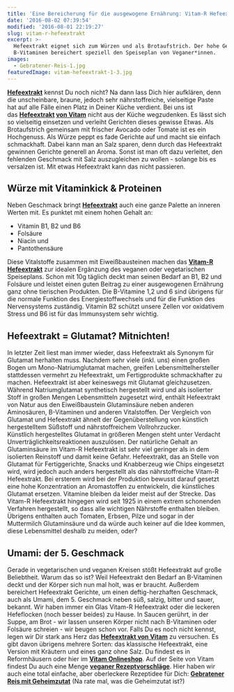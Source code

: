 ```yaml
---
title: 'Eine Bereicherung für die ausgewogene Ernährung: Vitam-R Hefeextrakt'
date: '2016-08-02 07:39:54'
modified: '2016-08-01 22:19:27'
slug: vitam-r-hefeextrakt
excerpt: >-
  Hefeextrakt eignet sich zum Würzen und als Brotaufstrich. Der hohe Gehalt an
  B-Vitaminen bereichert speziell den Speiseplan von Veganer*innen.
images:
  - Gebratener-Reis-1.jpg
featuredImage: vitam-hefeextrakt-1-3.jpg
---
```


[**Hefeextrakt**](http://www.vitam.de/vitam-r-hefeextrakt.html) kennst Du noch nicht? Na dann lass Dich hier aufklären, denn die unscheinbare, braune, jedoch sehr nährstoffreiche, vielseitige Paste hat auf alle Fälle einen Platz in Deiner Küche verdient. Bei uns ist das **[Hefeextrakt](http://www.vitam.de/vitam-r-hefeextrakt.html) [von Vitam](http://www.vitam.de/vitam-r-hefeextrakt.html)** nicht aus der Küche wegzudenken. Es lässt sich so vielseitig einsetzen und verleiht Gerichten dieses gewisse Etwas. Als Brotaufstrich gemeinsam mit frischer Avocado oder Tomate ist es ein Hochgenuss. Als Würze peppt es fade Gerichte auf und macht sie einfach schmackhaft. Dabei kann man an Salz sparen, denn durch das Hefeextrakt gewinnen Gerichte generell an Aroma. Sonst ist man oft dazu verleitet, den fehlenden Geschmack mit Salz auszugleichen zu wollen - solange bis es versalzen ist. Mit etwas Hefeextrakt kann das nicht passieren.

## Würze mit Vitaminkick & Proteinen

Neben Geschmack bringt [**Hefeextrakt**](http://www.vitam.de/vitam-r-hefeextrakt.html) auch eine ganze Palette an inneren Werten mit. Es punktet mit einem hohen Gehalt an:

*   Vitamin B1, B2 und B6
*   Folsäure
*   Niacin und
*   Pantothensäure

Diese Vitalstoffe zusammen mit Eiweißbausteinen machen das [**Vitam-R Hefeextrakt**](http://www.vitam.de/vitam-r-hefeextrakt.html) zur idealen Ergänzung des veganen oder vegetarischen Speiseplans. Schon mit 10g täglich deckt man seinen Bedarf an B1, B2 und Folsäure und leistet einen guten Beitrag zu einer ausgewogenen Ernährung ganz ohne tierischen Produkten. Die B-Vitamine 1,2 und 6 sind übrigens für die normale Funktion des Energiestoffwechsels und für die Funktion des Nervensystems zuständig. Vitamin B2 schützt unsere Zellen vor oxidativem Stress und B6 ist für das Immunsystem sehr wichtig.

## Hefeextrakt = Glutamat? Mitnichten!

In letzter Zeit liest man immer wieder, dass Hefeextrakt als Synonym für Glutamat herhalten muss. Nachdem sehr viele (inkl. uns) einen großen Bogen um Mono-Natriumglutamat machen, greifen Lebensmittelhersteller stattdessen vermehrt zu Hefeextrakt, um Fertigprodukte schmackhafter zu machen. Hefeextrakt ist aber keineswegs mit Glutamat gleichzusetzen. Während Natriumglutamat synthetisch hergestellt wird und als isolierter Stoff in großen Mengen Lebensmitteln zugesetzt wird, enthält Hefeextrakt von Natur aus den Eiweißbaustein Glutaminsäure neben anderen Aminosäuren, B-Vitaminen und anderen Vitalstoffen. Der Vergleich von Glutamat und Hefeextrakt ähnelt der Gegenüberstellung von künstlich hergestelltem Süßstoff und nährstoffreichem Vollrohrzucker. Künstlich hergestelltes Glutamat in größeren Mengen steht unter Verdacht Unverträglichkeitsreaktionen auszulösen. Der natürliche Gehalt an Glutaminsäure im Vitam-R Hefeextrakt ist sehr viel geringer als in dem isolierten Reinstoff und damit keine Gefahr. Hefeextrakt, das an Stelle von Glutamat für Fertiggerichte, Snacks und Knabberzeug wie Chips eingesetzt wird, wird jedoch auch anders hergestellt als das nährstoffreiche Vitam-R Hefeextrakt. Bei ersterem wird bei der Produktion bewusst darauf gesetzt eine hohe Konzentration an Aromastoffen zu entwickeln, die künstliches Glutamat ersetzen. Vitamine bleiben da leider meist auf der Strecke. Das Vitam-R Hefeextrakt hingegen wird seit 1925 in einem extrem schonenden Verfahren hergestellt, so dass alle wichtigen Nährstoffe enthalten bleiben. Übrigens enthalten auch Tomaten, Erbsen, Pilze und sogar in der Muttermilch Glutaminsäure und da würde auch keiner auf die Idee kommen, diese Lebensmittel deshalb zu meiden, oder?

## Umami: der 5. Geschmack

Gerade in vegetarischen und veganen Kreisen stößt Hefeextrakt auf große Beliebtheit. Warum das so ist? Weil Hefeextrakt den Bedarf an B-Vitaminen deckt und der Körper sich nun mal holt, was er braucht. Außerdem bereichert Hefeextrakt Gerichte, um einen deftig-herzhaften Geschmack, auch als Umami, dem 5. Geschmack neben süß, salzig, bitter und sauer, bekannt. Wir haben immer ein Glas Vitam-R Hefeextrakt oder die leckeren Hefeflocken (noch besser beides) zu Hause. In Saucen gerührt, in der Suppe, am Brot - wir lassen unseren Körper nicht nach B-Vitaminen oder Folsäure schreien - wir beugen schon vor. Falls Du es noch nicht kennst, legen wir Dir stark ans Herz das [**Hefeextrakt von Vitam**](http://www.vitam.de/vitam-r-hefeextrakt.html) zu versuchen. Es gibt davon übrigens mehrere Sorten: das klassische Hefeextrakt, eine Version mit Kräutern und eines ganz ohne Salz. Du findest es in Reformhäusern oder hier im [**Vitam Onlineshop**](http://www.vitam-shop.de/epages/64015113.sf/de_DE/?ObjectPath=/Shops/64015113/Categories/%22Hefeextrakt%20und%20Br%C3%BChen%22). Auf der Seite von Vitam findest Du auch eine Menge [**veganer Rezeptvorschläge**](http://www.vitam.de/vegane-rezepte-mit-vitam-produkten.html). Hier haben wir auch eine total einfache, aber oberleckere Rezeptidee für Dich: [**Gebratener Reis mit Geheimzutat**](https://www.veganblatt.com/veganer-gebratener-reis) (Na rate mal, was die Geheimzutat ist?) <!-- Image removed (no copyright): Gebratener-Reis-1-640x424.jpg -->
